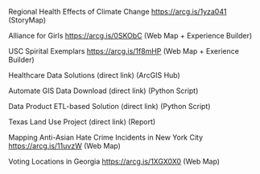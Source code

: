 Regional Health Effects of Climate Change
https://arcg.is/1yza041 (StoryMap)

Alliance for Girls
https://arcg.is/0SKObC (Web Map + Experience Builder)

USC Spirital Exemplars
https://arcg.is/1f8mHP (Web Map + Exerience Builder)

Healthcare Data Solutions
(direct link) (ArcGIS Hub)

Automate GIS Data Download
(direct link) (Python Script)

Data Product ETL-based Solution
(direct link) (Python Script)

Texas Land Use Project 
(direct link) (Report)

Mapping Anti-Asian Hate Crime Incidents in New York City
https://arcg.is/11uvzW (Web Map)

Voting Locations in Georgia
https://arcg.is/1XGX0X0 (Web Map)

